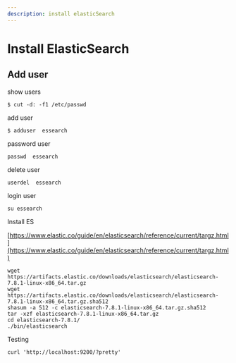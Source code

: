 ```yaml
---
description: install elasticSearch
---
```


# Install ElasticSearch

## Add user

show users

```
$ cut -d: -f1 /etc/passwd
```

add user

```text
$ adduser  essearch
```

password user

```text
passwd  essearch
```



delete user

```text
userdel  essearch
```

login user

```text
su essearch
```

Install ES 

[https://www.elastic.co/guide/en/elasticsearch/reference/current/targz.html](https://www.elastic.co/guide/en/elasticsearch/reference/current/targz.html)

```text
wget https://artifacts.elastic.co/downloads/elasticsearch/elasticsearch-7.8.1-linux-x86_64.tar.gz
wget https://artifacts.elastic.co/downloads/elasticsearch/elasticsearch-7.8.1-linux-x86_64.tar.gz.sha512
shasum -a 512 -c elasticsearch-7.8.1-linux-x86_64.tar.gz.sha512 
tar -xzf elasticsearch-7.8.1-linux-x86_64.tar.gz
cd elasticsearch-7.8.1/
./bin/elasticsearch
```

Testing

```text
curl 'http://localhost:9200/?pretty'
```

